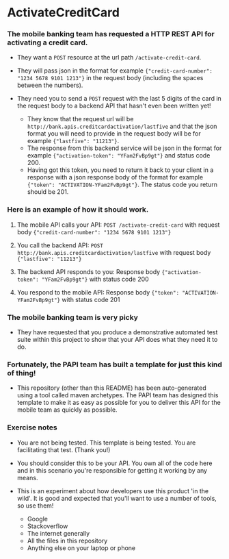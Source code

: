 # ActivateCreditCard

### The mobile banking team has requested a HTTP REST API for activating a credit card.

- They want a `POST` resource at the url path `/activate-credit-card`.

- They will pass json in the format for example `{"credit-card-number": "1234 5678 9101 1213"}` in the request body (including the
  spaces between the numbers).

- They need you to send a `POST` request with the last 5 digits of the card in the request body to a backend API that hasn't even
  been written yet!
  - They know that the request url will be `http://bank.apis.creditcardactivation/lastfive` and that the json
    format you will need to provide in the request body will be for example `{"lastfive": "11213"}`.
  - The response from this backend service will be json in the format for example `{"activation-token": "YFam2FvBp9gt"}` and
    status code 200.
  - Having got this token, you need to return it back to your client in a response with a json response body of the format for
    example `{"token": "ACTIVATION-YFam2FvBp9gt"}`. The status code you return should be 201.

### Here is an example of how it should work.

1. The mobile API calls your API: `POST /activate-credit-card` with request body `{"credit-card-number": "1234 5678 9101 1213"}`

2. You call the backend API: `POST http://bank.apis.creditcardactivation/lastfive` with request body `{"lastfive": "11213"}`

3. The backend API responds to you: Response body `{"activation-token": "YFam2FvBp9gt"}` with status code 200

4. You respond to the mobile API: Response body `{"token": "ACTIVATION-YFam2FvBp9gt"}` with status code 201

### The mobile banking team is very picky

- They have requested that you produce a demonstrative automated test suite within this project to show that your API does what they
  need it to do.

### Fortunately, the PAPI team has built a template for just this kind of thing!

- This repository (other than this README) has been auto-generated using a tool called maven archetypes. The PAPI team has designed
  this template to make it as easy as possible for you to deliver this API for the mobile team as quickly as possible.
  
### Exercise notes

- You are not being tested. This template is being tested. You are facilitating that test. (Thank you!)

- You should consider this to be your API. You own all of the code here and in this scenario you're responsible for getting it
  working by any means.

- This is an experiment about how developers use this product 'in the wild'. It is good and expected that you'll want to use a number
  of tools, so use them!
  - Google
  - Stackoverflow
  - The internet generally
  - All the files in this repository
  - Anything else on your laptop or phone
